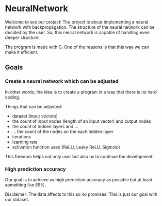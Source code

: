 # NeuralNetwork

Welcome to see our project! The project is about implementing a neural network with backpropagation. The structure of the neural network can be decided by the user. So, this neural network is capable of handling even deeper structure.

The program is made with C. One of the reasons is that this way we can make it efficient.

## Goals

### Create a neural network which can be adjusted

In other words, the idea is to create a program in a way that there is no hard coding.

Things that can be adjusted:
- dataset (input vectors)
- the count of input nodes (length of an input vector) and output nodes
- the count of hidden layers and ...
- ... the count of the nodes on the each hidden layer
- iterations
- learning rate
- activation function used (ReLU, Leaky ReLU, Sigmoid)

This freedom helps not only user but also us to continue the development.

### High prediction accuracy

Our goal is to achieve as high prediction accuracy as possible but at least something like 85%.

Disclaimer: The data affects to this so no promises! This is just our goal with our dataset.
